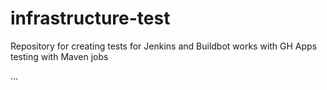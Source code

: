 # infrastructure-test
Repository for creating tests for Jenkins and Buildbot
works with GH Apps
testing with Maven jobs

...

